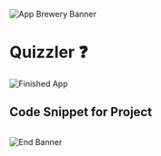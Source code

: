 ![App Brewery Banner](https://github.com/londonappbrewery/Images/blob/master/AppBreweryBanner.png)


# Quizzler ❓

 

![Finished App](https://github.com/londonappbrewery/Images/blob/master/quizzler-demo.gif)

 

## Code Snippet for Project

```

```


 

![End Banner](https://github.com/londonappbrewery/Images/blob/master/readme-end-banner.png)
